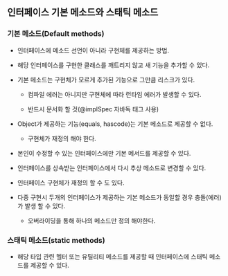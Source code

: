 ## 인터페이스 기본 메소드와 스태틱 메소드

### 기본 메소드(Default methods)

- 인터페이스에 메소드 선언이 아니라 구현체를 제공하는 방법.

- 해당 인터페이스를 구현한 클래스를 깨트리지 않고 새 기능을 추가할 수 있다.

- 기본 메소드는 구현체가 모르게 추가된 기능으로 그만큼 리스크가 있다.

    - 컴파일 에러는 아니지만 구현체에 따라 런타임 에러가 발생할 수 있다.
    
    - 반드시 문서화 할 것(@implSpec 자바독 태그 사용)

- Object가 제공하는 기능(equals, hascode)는 기본 메소드로 제공할 수 없다.

    - 구현체가 재정의 해야 한다.

- 본인이 수정할 수 있는 인터페이스에만 기본 메서드를 제공할 수 있다.

- 인터페이스를 상속받는 인터페이스에서 다시 추상 메소드로 변경할 수 있다.

- 인터페이스 구현체가 재정의 할 수 도 있다.

- 다중 구현시 두개의 인터페이스가 제공하는 기본 메소드가 동일할 경우 충돌(에러)가 발생 할 수 있다.

    - 오버라이딩을 통해 하나의 메소드만 정의 해야한다.
    
### 스태틱 메소드(static methods)

- 해당 타입 관련 헬터 또는 유틸리티 메소드를 제공할 때 인터페이스에 스태틱 메소드를 제공할 수 있다.

